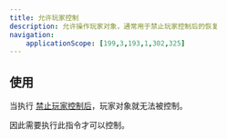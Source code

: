 ```yaml
---
title: 允许玩家控制
description: 允许操作玩家对象，通常用于禁止玩家控制后的恢复
navigation:
    applicationScope: [199,3,193,1,302,325]
---
```


## 使用

当执行 [禁止玩家控制后](./bancontrol)，玩家对象就无法被控制。

因此需要执行此指令才可以控制。
